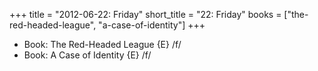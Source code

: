+++
title = "2012-06-22: Friday"
short_title = "22: Friday"
books = ["the-red-headed-league", "a-case-of-identity"]
+++


* Book: The Red-Headed League {E} /f/
* Book: A Case of Identity {E} /f/
